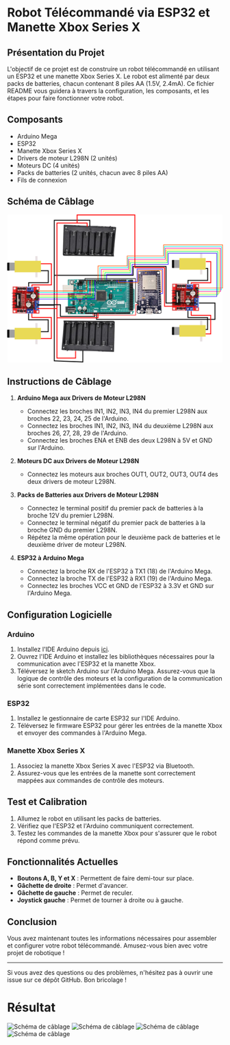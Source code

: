 # Robot Télécommandé via ESP32 et Manette Xbox Series X

## Présentation du Projet

L'objectif de ce projet est de construire un robot télécommandé en utilisant un ESP32 et une manette Xbox Series X. Le robot est alimenté par deux packs de batteries, chacun contenant 8 piles AA (1.5V, 2.4mA). Ce fichier README vous guidera à travers la configuration, les composants, et les étapes pour faire fonctionner votre robot.

## Composants

- Arduino Mega
- ESP32
- Manette Xbox Series X
- Drivers de moteur L298N (2 unités)
- Moteurs DC (4 unités)
- Packs de batteries (2 unités, chacun avec 8 piles AA)
- Fils de connexion

## Schéma de Câblage

![Schéma de câblage](images\schema.png)

## Instructions de Câblage

1. **Arduino Mega aux Drivers de Moteur L298N**
   - Connectez les broches IN1, IN2, IN3, IN4 du premier L298N aux broches 22, 23, 24, 25 de l'Arduino.
   - Connectez les broches IN1, IN2, IN3, IN4 du deuxième L298N aux broches 26, 27, 28, 29 de l'Arduino.
   - Connectez les broches ENA et ENB des deux L298N à 5V et GND sur l'Arduino.

2. **Moteurs DC aux Drivers de Moteur L298N**
   - Connectez les moteurs aux broches OUT1, OUT2, OUT3, OUT4 des deux drivers de moteur L298N.

3. **Packs de Batteries aux Drivers de Moteur L298N**
   - Connectez le terminal positif du premier pack de batteries à la broche 12V du premier L298N.
   - Connectez le terminal négatif du premier pack de batteries à la broche GND du premier L298N.
   - Répétez la même opération pour le deuxième pack de batteries et le deuxième driver de moteur L298N.

4. **ESP32 à Arduino Mega**
   - Connectez la broche RX de l'ESP32 à TX1 (18) de l'Arduino Mega.
   - Connectez la broche TX de l'ESP32 à RX1 (19) de l'Arduino Mega.
   - Connectez les broches VCC et GND de l'ESP32 à 3.3V et GND sur l'Arduino Mega.

## Configuration Logicielle

### Arduino

1. Installez l'IDE Arduino depuis [ici](https://www.arduino.cc/en/Main/Software).
2. Ouvrez l'IDE Arduino et installez les bibliothèques nécessaires pour la communication avec l'ESP32 et la manette Xbox.
3. Téléversez le sketch Arduino sur l'Arduino Mega. Assurez-vous que la logique de contrôle des moteurs et la configuration de la communication série sont correctement implémentées dans le code.

### ESP32

1. Installez le gestionnaire de carte ESP32 sur l'IDE Arduino.
2. Téléversez le firmware ESP32 pour gérer les entrées de la manette Xbox et envoyer des commandes à l'Arduino Mega.

### Manette Xbox Series X

1. Associez la manette Xbox Series X avec l'ESP32 via Bluetooth.
2. Assurez-vous que les entrées de la manette sont correctement mappées aux commandes de contrôle des moteurs.

## Test et Calibration

1. Allumez le robot en utilisant les packs de batteries.
2. Vérifiez que l'ESP32 et l'Arduino communiquent correctement.
3. Testez les commandes de la manette Xbox pour s'assurer que le robot répond comme prévu.

## Fonctionnalités Actuelles

- **Boutons A, B, Y et X** : Permettent de faire demi-tour sur place.
- **Gâchette de droite** : Permet d'avancer.
- **Gâchette de gauche** : Permet de reculer.
- **Joystick gauche** : Permet de tourner à droite ou à gauche.


## Conclusion

Vous avez maintenant toutes les informations nécessaires pour assembler et configurer votre robot télécommandé. Amusez-vous bien avec votre projet de robotique !

---

Si vous avez des questions ou des problèmes, n'hésitez pas à ouvrir une issue sur ce dépôt GitHub. Bon bricolage !

# Résultat 
![Schéma de câblage](images\présentation1.png)
![Schéma de câblage](images\présentation2.png)
![Schéma de câblage](images\présentation3.png)
![Schéma de câblage](images\présentation4.png)